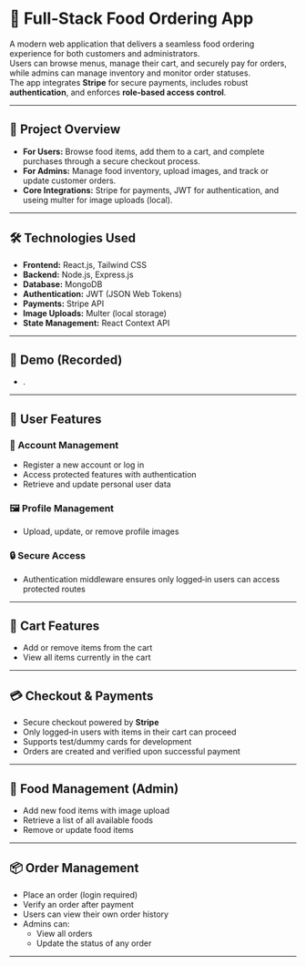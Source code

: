 # 🍴 Full‑Stack Food Ordering App

A modern web application that delivers a seamless food ordering experience for both customers and administrators.  
Users can browse menus, manage their cart, and securely pay for orders, while admins can manage inventory and monitor order statuses.  
The app integrates **Stripe** for secure payments, includes robust **authentication**, and enforces **role‑based access control**.

---

## 📖 Project Overview

- **For Users:** Browse food items, add them to a cart, and complete purchases through a secure checkout process.  
- **For Admins:** Manage food inventory, upload images, and track or update customer orders.  
- **Core Integrations:** Stripe for payments, JWT for authentication, and useing multer for image uploads (local).  

---

## 🛠️ Technologies Used

- **Frontend:** React.js, Tailwind CSS  
- **Backend:** Node.js, Express.js  
- **Database:** MongoDB  
- **Authentication:** JWT (JSON Web Tokens)  
- **Payments:** Stripe API  
- **Image Uploads:** Multer (local storage)  
- **State Management:** React Context API  


---
## 🎥 Demo (Recorded)

- .
---
## 👤 User Features

### 🔑 Account Management
- Register a new account or log in  
- Access protected features with authentication  
- Retrieve and update personal user data  

### 🖼️ Profile Management
- Upload, update, or remove profile images  

### 🔒 Secure Access
- Authentication middleware ensures only logged‑in users can access protected routes  

---

## 🛒 Cart Features
- Add or remove items from the cart  
- View all items currently in the cart  

---

## 💳 Checkout & Payments
- Secure checkout powered by **Stripe**  
- Only logged‑in users with items in their cart can proceed  
- Supports test/dummy cards for development  
- Orders are created and verified upon successful payment  

---

## 🥘 Food Management (Admin)
- Add new food items with image upload  
- Retrieve a list of all available foods  
- Remove or update food items  

---

## 📦 Order Management
- Place an order (login required)  
- Verify an order after payment  
- Users can view their own order history  
- Admins can:  
  - View all orders  
  - Update the status of any order  

---


